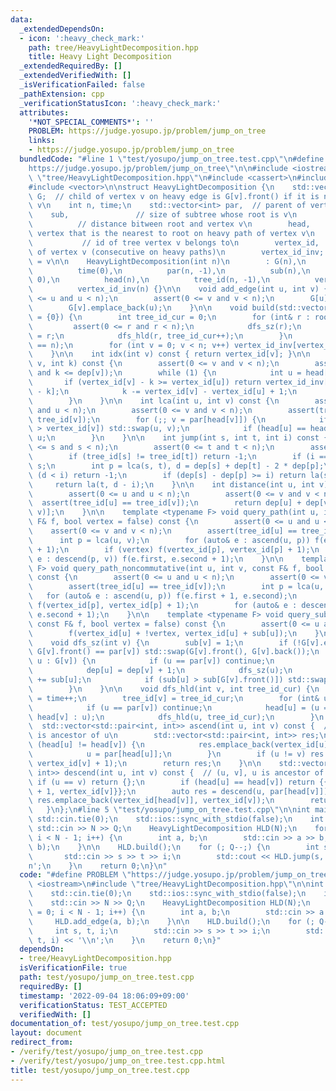 ```yaml
---
data:
  _extendedDependsOn:
  - icon: ':heavy_check_mark:'
    path: tree/HeavyLightDecomposition.hpp
    title: Heavy Light Decomposition
  _extendedRequiredBy: []
  _extendedVerifiedWith: []
  _isVerificationFailed: false
  _pathExtension: cpp
  _verificationStatusIcon: ':heavy_check_mark:'
  attributes:
    '*NOT_SPECIAL_COMMENTS*': ''
    PROBLEM: https://judge.yosupo.jp/problem/jump_on_tree
    links:
    - https://judge.yosupo.jp/problem/jump_on_tree
  bundledCode: "#line 1 \"test/yosupo/jump_on_tree.test.cpp\"\n#define PROBLEM \"\
    https://judge.yosupo.jp/problem/jump_on_tree\"\n\n#include <iostream>\n#line 2\
    \ \"tree/HeavyLightDecomposition.hpp\"\n#include <cassert>\n#include <utility>\n\
    #include <vector>\n\nstruct HeavyLightDecomposition {\n    std::vector<std::vector<int>>\
    \ G;  // child of vertex v on heavy edge is G[v].front() if it is not parent of\
    \ v\n    int n, time;\n    std::vector<int> par,  // parent of vertex v\n    \
    \    sub,               // size of subtree whose root is v\n        dep,     \
    \          // distance bitween root and vertex v\n        head,              //\
    \ vertex that is the nearest to root on heavy path of vertex v\n        tree_id,\
    \           // id of tree vertex v belongs to\n        vertex_id,         // id\
    \ of vertex v (consecutive on heavy paths)\n        vertex_id_inv;     // vertex_id_inv[vertex_id[v]]\
    \ = v\n\n    HeavyLightDecomposition(int n)\n        : G(n),\n          n(n),\n\
    \          time(0),\n          par(n, -1),\n          sub(n),\n          dep(n,\
    \ 0),\n          head(n),\n          tree_id(n, -1),\n          vertex_id(n, -1),\n\
    \          vertex_id_inv(n) {}\n\n    void add_edge(int u, int v) {\n        assert(0\
    \ <= u and u < n);\n        assert(0 <= v and v < n);\n        G[u].emplace_back(v);\n\
    \        G[v].emplace_back(u);\n    }\n\n    void build(std::vector<int> roots\
    \ = {0}) {\n        int tree_id_cur = 0;\n        for (int& r : roots) {\n   \
    \         assert(0 <= r and r < n);\n            dfs_sz(r);\n            head[r]\
    \ = r;\n            dfs_hld(r, tree_id_cur++);\n        }\n        assert(time\
    \ == n);\n        for (int v = 0; v < n; v++) vertex_id_inv[vertex_id[v]] = v;\n\
    \    }\n\n    int idx(int v) const { return vertex_id[v]; }\n\n    int la(int\
    \ v, int k) const {\n        assert(0 <= v and v < n);\n        assert(0 <= k\
    \ and k <= dep[v]);\n        while (1) {\n            int u = head[v];\n     \
    \       if (vertex_id[v] - k >= vertex_id[u]) return vertex_id_inv[vertex_id[v]\
    \ - k];\n            k -= vertex_id[v] - vertex_id[u] + 1;\n            v = par[u];\n\
    \        }\n    }\n\n    int lca(int u, int v) const {\n        assert(0 <= u\
    \ and u < n);\n        assert(0 <= v and v < n);\n        assert(tree_id[u] ==\
    \ tree_id[v]);\n        for (;; v = par[head[v]]) {\n            if (vertex_id[u]\
    \ > vertex_id[v]) std::swap(u, v);\n            if (head[u] == head[v]) return\
    \ u;\n        }\n    }\n\n    int jump(int s, int t, int i) const {\n        assert(0\
    \ <= s and s < n);\n        assert(0 <= t and t < n);\n        assert(0 <= i);\n\
    \        if (tree_id[s] != tree_id[t]) return -1;\n        if (i == 0) return\
    \ s;\n        int p = lca(s, t), d = dep[s] + dep[t] - 2 * dep[p];\n        if\
    \ (d < i) return -1;\n        if (dep[s] - dep[p] >= i) return la(s, i);\n   \
    \     return la(t, d - i);\n    }\n\n    int distance(int u, int v) const {\n\
    \        assert(0 <= u and u < n);\n        assert(0 <= v and v < n);\n      \
    \  assert(tree_id[u] == tree_id[v]);\n        return dep[u] + dep[v] - 2 * dep[lca(u,\
    \ v)];\n    }\n\n    template <typename F> void query_path(int u, int v, const\
    \ F& f, bool vertex = false) const {\n        assert(0 <= u and u < n);\n    \
    \    assert(0 <= v and v < n);\n        assert(tree_id[u] == tree_id[v]);\n  \
    \      int p = lca(u, v);\n        for (auto& e : ascend(u, p)) f(e.second, e.first\
    \ + 1);\n        if (vertex) f(vertex_id[p], vertex_id[p] + 1);\n        for (auto&\
    \ e : descend(p, v)) f(e.first, e.second + 1);\n    }\n\n    template <typename\
    \ F> void query_path_noncommutative(int u, int v, const F& f, bool vertex = false)\
    \ const {\n        assert(0 <= u and u < n);\n        assert(0 <= v and v < n);\n\
    \        assert(tree_id[u] == tree_id[v]);\n        int p = lca(u, v);\n     \
    \   for (auto& e : ascend(u, p)) f(e.first + 1, e.second);\n        if (vertex)\
    \ f(vertex_id[p], vertex_id[p] + 1);\n        for (auto& e : descend(p, v)) f(e.first,\
    \ e.second + 1);\n    }\n\n    template <typename F> void query_subtree(int u,\
    \ const F& f, bool vertex = false) const {\n        assert(0 <= u and u < n);\n\
    \        f(vertex_id[u] + !vertex, vertex_id[u] + sub[u]);\n    }\n\nprivate:\n\
    \    void dfs_sz(int v) {\n        sub[v] = 1;\n        if (!G[v].empty() and\
    \ G[v].front() == par[v]) std::swap(G[v].front(), G[v].back());\n        for (int&\
    \ u : G[v]) {\n            if (u == par[v]) continue;\n            par[u] = v;\n\
    \            dep[u] = dep[v] + 1;\n            dfs_sz(u);\n            sub[v]\
    \ += sub[u];\n            if (sub[u] > sub[G[v].front()]) std::swap(u, G[v].front());\n\
    \        }\n    }\n\n    void dfs_hld(int v, int tree_id_cur) {\n        vertex_id[v]\
    \ = time++;\n        tree_id[v] = tree_id_cur;\n        for (int& u : G[v]) {\n\
    \            if (u == par[v]) continue;\n            head[u] = (u == G[v][0] ?\
    \ head[v] : u);\n            dfs_hld(u, tree_id_cur);\n        }\n    }\n\n  \
    \  std::vector<std::pair<int, int>> ascend(int u, int v) const {  // [u, v), v\
    \ is ancestor of u\n        std::vector<std::pair<int, int>> res;\n        while\
    \ (head[u] != head[v]) {\n            res.emplace_back(vertex_id[u], vertex_id[head[u]]);\n\
    \            u = par[head[u]];\n        }\n        if (u != v) res.emplace_back(vertex_id[u],\
    \ vertex_id[v] + 1);\n        return res;\n    }\n\n    std::vector<std::pair<int,\
    \ int>> descend(int u, int v) const {  // (u, v], u is ancestor of v\n       \
    \ if (u == v) return {};\n        if (head[u] == head[v]) return {{vertex_id[u]\
    \ + 1, vertex_id[v]}};\n        auto res = descend(u, par[head[v]]);\n       \
    \ res.emplace_back(vertex_id[head[v]], vertex_id[v]);\n        return res;\n \
    \   }\n};\n#line 5 \"test/yosupo/jump_on_tree.test.cpp\"\n\nint main() {\n   \
    \ std::cin.tie(0);\n    std::ios::sync_with_stdio(false);\n    int N, Q;\n   \
    \ std::cin >> N >> Q;\n    HeavyLightDecomposition HLD(N);\n    for (int i = 0;\
    \ i < N - 1; i++) {\n        int a, b;\n        std::cin >> a >> b;\n        HLD.add_edge(a,\
    \ b);\n    }\n\n    HLD.build();\n    for (; Q--;) {\n        int s, t, i;\n \
    \       std::cin >> s >> t >> i;\n        std::cout << HLD.jump(s, t, i) << '\\\
    n';\n    }\n    return 0;\n}\n"
  code: "#define PROBLEM \"https://judge.yosupo.jp/problem/jump_on_tree\"\n\n#include\
    \ <iostream>\n#include \"tree/HeavyLightDecomposition.hpp\"\n\nint main() {\n\
    \    std::cin.tie(0);\n    std::ios::sync_with_stdio(false);\n    int N, Q;\n\
    \    std::cin >> N >> Q;\n    HeavyLightDecomposition HLD(N);\n    for (int i\
    \ = 0; i < N - 1; i++) {\n        int a, b;\n        std::cin >> a >> b;\n   \
    \     HLD.add_edge(a, b);\n    }\n\n    HLD.build();\n    for (; Q--;) {\n   \
    \     int s, t, i;\n        std::cin >> s >> t >> i;\n        std::cout << HLD.jump(s,\
    \ t, i) << '\\n';\n    }\n    return 0;\n}"
  dependsOn:
  - tree/HeavyLightDecomposition.hpp
  isVerificationFile: true
  path: test/yosupo/jump_on_tree.test.cpp
  requiredBy: []
  timestamp: '2022-09-04 18:06:09+09:00'
  verificationStatus: TEST_ACCEPTED
  verifiedWith: []
documentation_of: test/yosupo/jump_on_tree.test.cpp
layout: document
redirect_from:
- /verify/test/yosupo/jump_on_tree.test.cpp
- /verify/test/yosupo/jump_on_tree.test.cpp.html
title: test/yosupo/jump_on_tree.test.cpp
---
```

